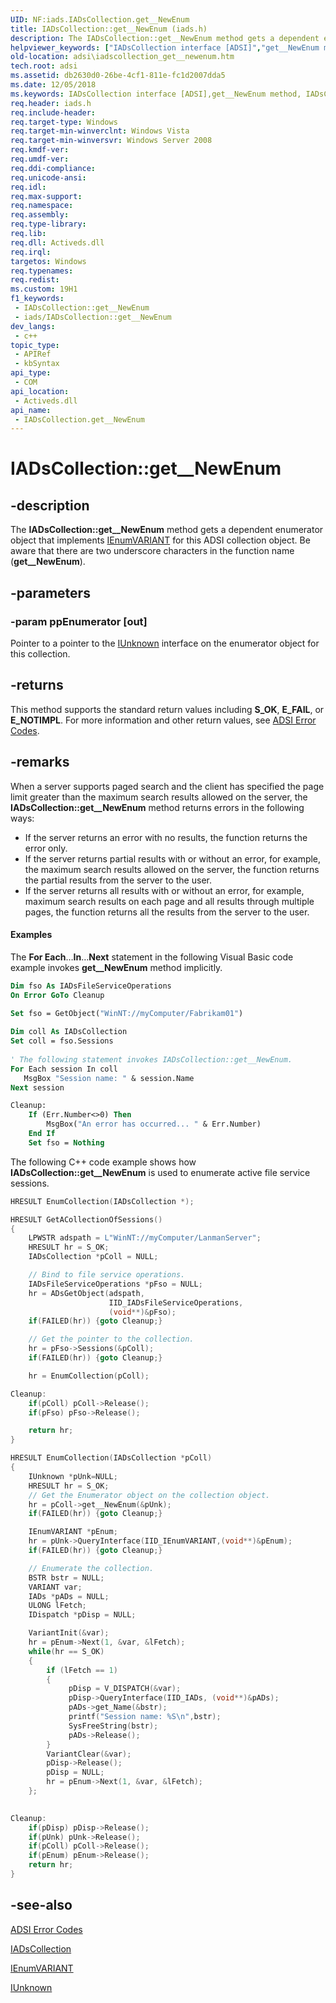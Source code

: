 ```yaml
---
UID: NF:iads.IADsCollection.get__NewEnum
title: IADsCollection::get__NewEnum (iads.h)
description: The IADsCollection::get__NewEnum method gets a dependent enumerator object that implements IEnumVARIANT for this ADSI collection object. Be aware that there are two underscore characters in the function name (get__NewEnum).
helpviewer_keywords: ["IADsCollection interface [ADSI]","get__NewEnum method","IADsCollection.get__NewEnum","IADsCollection::get__NewEnum","_ds_iadscollection_get__newenum","adsi.iadscollection__get____newenum","adsi.iadscollection_get__newenum","get__NewEnum","get__NewEnum method [ADSI]","get__NewEnum method [ADSI]","IADsCollection interface","iads/IADsCollection::get__NewEnum"]
old-location: adsi\iadscollection_get__newenum.htm
tech.root: adsi
ms.assetid: db2630d0-26be-4cf1-811e-fc1d2007dda5
ms.date: 12/05/2018
ms.keywords: IADsCollection interface [ADSI],get__NewEnum method, IADsCollection.get__NewEnum, IADsCollection::get__NewEnum, _ds_iadscollection_get__newenum, adsi.iadscollection__get____newenum, adsi.iadscollection_get__newenum, get__NewEnum, get__NewEnum method [ADSI], get__NewEnum method [ADSI],IADsCollection interface, iads/IADsCollection::get__NewEnum
req.header: iads.h
req.include-header: 
req.target-type: Windows
req.target-min-winverclnt: Windows Vista
req.target-min-winversvr: Windows Server 2008
req.kmdf-ver: 
req.umdf-ver: 
req.ddi-compliance: 
req.unicode-ansi: 
req.idl: 
req.max-support: 
req.namespace: 
req.assembly: 
req.type-library: 
req.lib: 
req.dll: Activeds.dll
req.irql: 
targetos: Windows
req.typenames: 
req.redist: 
ms.custom: 19H1
f1_keywords:
 - IADsCollection::get__NewEnum
 - iads/IADsCollection::get__NewEnum
dev_langs:
 - c++
topic_type:
 - APIRef
 - kbSyntax
api_type:
 - COM
api_location:
 - Activeds.dll
api_name:
 - IADsCollection.get__NewEnum
---
```


# IADsCollection::get__NewEnum


## -description

The <b>IADsCollection::get__NewEnum</b> method gets a dependent enumerator object that implements  <a href="https://docs.microsoft.com/previous-versions/windows/desktop/api/oaidl/nn-oaidl-ienumvariant">IEnumVARIANT</a> for this ADSI collection object. Be aware that there are two underscore characters in the function name (<b>get__NewEnum</b>).

## -parameters

### -param ppEnumerator [out]

Pointer to a pointer to the  <a href="https://docs.microsoft.com/windows/desktop/api/unknwn/nn-unknwn-iunknown">IUnknown</a> interface on the enumerator object for this collection.

## -returns

This method supports the standard return values including <b>S_OK</b>, <b>E_FAIL</b>, or <b>E_NOTIMPL</b>. For more information and other return values, see  <a href="https://docs.microsoft.com/windows/desktop/ADSI/adsi-error-codes">ADSI Error Codes</a>.

## -remarks

When a server supports paged search and the client has specified the page limit greater than the maximum search results allowed on the server, the <b>IADsCollection::get__NewEnum</b> method returns errors in the following ways:

<ul>
<li>If the server returns an error with no results, the function returns the error only.</li>
<li>If the server returns partial results with or without an error, for example, the maximum search results allowed on the server, the function returns the partial results from the server to the user.</li>
<li>If the server returns all results with or without an error, for example, maximum search results on each page and all results through multiple pages, the function returns all the results from the server to the user.</li>
</ul>

#### Examples

The <b>For Each</b>…<b>In</b>…<b>Next</b> statement in the following Visual Basic code example invokes <b>get__NewEnum</b> method implicitly.


```vb
Dim fso As IADsFileServiceOperations 
On Error GoTo Cleanup

Set fso = GetObject("WinNT://myComputer/Fabrikam01") 
 
Dim coll As IADsCollection
Set coll = fso.Sessions
 
' The following statement invokes IADsCollection::get__NewEnum.
For Each session In coll 
   MsgBox "Session name: " & session.Name
Next session

Cleanup:
    If (Err.Number<>0) Then
        MsgBox("An error has occurred... " & Err.Number)
    End If
    Set fso = Nothing
```


The following C++ code example shows how <b>IADsCollection::get__NewEnum</b> is used to enumerate active file service sessions.


```cpp
HRESULT EnumCollection(IADsCollection *);

HRESULT GetACollectionOfSessions()
{
    LPWSTR adspath = L"WinNT://myComputer/LanmanServer";
    HRESULT hr = S_OK;
    IADsCollection *pColl = NULL;

    // Bind to file service operations.
    IADsFileServiceOperations *pFso = NULL;
    hr = ADsGetObject(adspath,
                      IID_IADsFileServiceOperations,
                      (void**)&pFso);
    if(FAILED(hr)) {goto Cleanup;}

    // Get the pointer to the collection.
    hr = pFso->Sessions(&pColl);
    if(FAILED(hr)) {goto Cleanup;}

    hr = EnumCollection(pColl);

Cleanup:
    if(pColl) pColl->Release();
    if(pFso) pFso->Release();

    return hr;
}

HRESULT EnumCollection(IADsCollection *pColl)
{
    IUnknown *pUnk=NULL;
    HRESULT hr = S_OK;
    // Get the Enumerator object on the collection object.
    hr = pColl->get__NewEnum(&pUnk);
    if(FAILED(hr)) {goto Cleanup;}

    IEnumVARIANT *pEnum;
    hr = pUnk->QueryInterface(IID_IEnumVARIANT,(void**)&pEnum);
    if(FAILED(hr)) {goto Cleanup;}

    // Enumerate the collection.
    BSTR bstr = NULL;
    VARIANT var;
    IADs *pADs = NULL;
    ULONG lFetch;
    IDispatch *pDisp = NULL;

    VariantInit(&var);
    hr = pEnum->Next(1, &var, &lFetch);
    while(hr == S_OK)
    {
        if (lFetch == 1)    
        {
             pDisp = V_DISPATCH(&var);
             pDisp->QueryInterface(IID_IADs, (void**)&pADs);
             pADs->get_Name(&bstr);
             printf("Session name: %S\n",bstr);
             SysFreeString(bstr);
             pADs->Release();
        }
        VariantClear(&var);
        pDisp->Release();
        pDisp = NULL;
        hr = pEnum->Next(1, &var, &lFetch);
    };
    

Cleanup:
    if(pDisp) pDisp->Release();
    if(pUnk) pUnk->Release();
    if(pColl) pColl->Release();
    if(pEnum) pEnum->Release();
    return hr;
}
```

## -see-also

<a href="https://docs.microsoft.com/windows/desktop/ADSI/adsi-error-codes">ADSI Error Codes</a>



<a href="https://docs.microsoft.com/windows/desktop/api/iads/nn-iads-iadscollection">IADsCollection</a>



<a href="https://docs.microsoft.com/previous-versions/windows/desktop/api/oaidl/nn-oaidl-ienumvariant">IEnumVARIANT</a>



<a href="https://docs.microsoft.com/windows/desktop/api/unknwn/nn-unknwn-iunknown">IUnknown</a>

